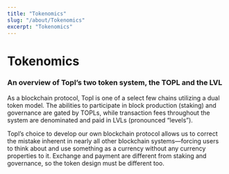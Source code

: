 ```yaml
---
title: "Tokenomics"
slug: "/about/Tokenomics"
excerpt: "Tokenomics"
---
```


# Tokenomics
### An overview of Topl’s two token system, the TOPL and the LVL

As a blockchain protocol, Topl is one of a select few chains utilizing a dual token model. The abilities to participate in block production (staking) and governance are gated by TOPLs, while transaction fees throughout the system are denominated and paid in LVLs (pronounced “levels”).

Topl’s choice to develop our own blockchain protocol allows us to correct the mistake inherent in nearly all other blockchain systems—forcing users to think about and use something as a currency without any currency properties to it. Exchange and payment are different from staking and governance, so the token design must be different too.